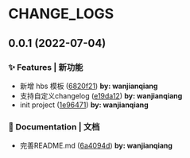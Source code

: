 # CHANGE_LOGS

## 0.0.1 (2022-07-04)


### ✨ Features | 新功能

- 新增 hbs 模板 ([6820f21](https://github.com/GOGOGOSIR/release-it-free/commit/6820f215c8204c358b5384b4d33a6c448444831a)) **by: wanjianqiang**
- 支持自定义changelog ([e19da12](https://github.com/GOGOGOSIR/release-it-free/commit/e19da127c1ae1ec13908d7693a9b697cca377aa2)) **by: wanjianqiang**
- init project ([1e96471](https://github.com/GOGOGOSIR/release-it-free/commit/1e964712a213f6541ce7102aafad8e41cf1ac805)) **by: wanjianqiang**

### 📝 Documentation | 文档

- 完善README.md ([6a4094d](https://github.com/GOGOGOSIR/release-it-free/commit/6a4094d5b9c493924d07585a3d023964db5a614f)) **by: wanjianqiang**